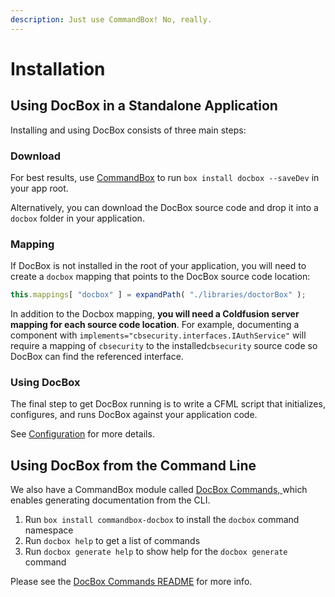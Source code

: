 ```yaml
---
description: Just use CommandBox! No, really.
---
```


# Installation

## Using DocBox in a Standalone Application

Installing and using DocBox consists of three main steps:

### Download

For best results, use [CommandBox](https://commandbox.ortusbooks.com/) to run `box install docbox --saveDev` in your app root.

Alternatively, you can download the DocBox source code and drop it into a `docbox` folder in your application.

### Mapping

If DocBox is not installed in the root of your application, you will need to create a `docbox` mapping that points to the DocBox source code location:

```javascript
this.mappings[ "docbox" ] = expandPath( "./libraries/doctorBox" );
```

In addition to the Docbox mapping, **you will need a Coldfusion server mapping for each source code location**. For example, documenting a component with `implements="cbsecurity.interfaces.IAuthService"` will require a mapping of `cbsecurity` to the installed`cbsecurity` source code so DocBox can find the referenced interface.

### Using DocBox

The final step to get DocBox running is to write a CFML script that initializes, configures, and runs DocBox against your application code.

See [Configuration](configuration.md) for more details.

## Using DocBox from the Command Line

We also have a CommandBox module called [DocBox Commands, ](https://forgebox.io/view/commandbox-docbox)which enables generating documentation from the CLI.

1. Run `box install commandbox-docbox` to install the `docbox` command namespace
2. Run `docbox help` to get a list of commands
3. Run `docbox generate help` to show help for the `docbox generate` command

Please see the [DocBox Commands README](https://github.com/Ortus-Solutions/commandbox-docbox/blob/development/README.md) for more info.
